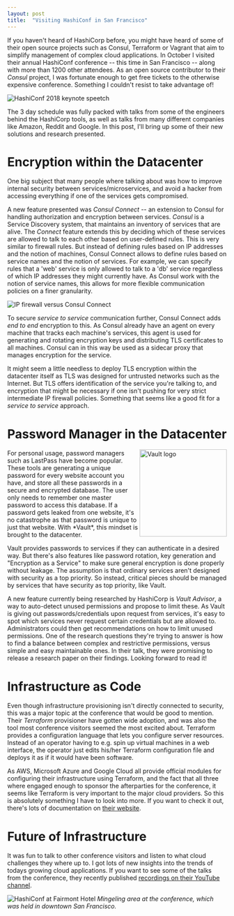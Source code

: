 ```yaml
---
layout: post
title:  "Visiting HashiConf in San Francisco"
---
```

If you haven't heard of HashiCorp before, you might have heard of some of their open source projects such as Consul, Terraform or Vagrant that aim to simplify management of complex cloud applications. In October I visited their annual HashiConf conference -- this time in San Francisco -- along with more than 1200 other attendees. As an open source contributor to their *Consul* project, I was fortunate enough to get free tickets to the otherwise expensive conference. Something I couldn't resist to take advantage of!

![HashiConf 2018 keynote speetch]({{site.baseurl}}/assets/hashiconf-2018-keynote.jpg)

The 3 day schedule was fully packed with talks from some of the engineers behind the HashiCorp tools, as well as talks from many different companies like Amazon, Reddit and Google. In this post, I'll bring up some of their new solutions and research presented.

# Encryption within the Datacenter
One big subject that many people where talking about was how to improve internal security between services/microservices, and avoid a hacker from accessing everything if one of the services gets compromised.

A new feature presented was *Consul Connect* -- an extension to Consul for handling authorization and encryption between services. *Consul* is a Service Discovery system, that maintains an inventory of services that are alive. The *Connect* feature extends this by deciding which of these services are allowed to talk to each other based on user-defined rules. This is very similar to firewall rules. But instead of defining rules based on IP addresses and the notion of machines, Consul Connect allows to define rules based on service names and the notion of services. For example, we can specify rules that a 'web' service is only allowed to talk to a 'db' service regardless of which IP addresses they might currently have. As Consul work with the notion of service names, this allows for more flexible communication policies on a finer granularity.

![IP firewall versus Consul Connect]({{site.baseurl}}/assets/consul-connect.png)

To secure *service to service* communication further, Consul Connect adds *end to end* encryption to this. As Consul already have an agent on every machine that tracks each machine's services, this agent is used for generating and rotating encryption keys and distributing TLS certificates to all machines. Consul can in this way be used as a sidecar proxy that manages encryption for the service.

It might seem a little needless to deploy TLS encryption within the datacenter itself as TLS was designed for untrusted networks such as the Internet. But TLS offers identification of the service you're talking to, and encryption that might be necessary if one isn't pushing for very strict intermediate IP firewall policies. Something that seems like a good fit for a *service to service* approach. 


# Password Manager in the Datacenter
<img alt="Vault logo" src="{{site.baseurl}}/assets/vault-logo.svg" style="float: right;" width="200" height="200" />
For personal usage, password managers such as LastPass have become popular. These tools are generating a unique password for every website account you have, and store all these passwords in a secure and encrypted database. The user only needs to remember one master password to access this database. If a password gets leaked from one website, it's no catastrophe as that password is unique to just that website. With *Vault*, this mindset is brought to the datacenter.

Vault provides passwords to services if they can authenticate in a desired way. But there's also features like password rotation, key generation and "Encryption as a Service" to make sure general encryption is done properly without leakage. The assumption is that ordinary services aren't designed with security as a top priority. So instead, critical pieces should be managed by services that have security as top priority, like Vault.

A new feature currently being researched by HashiCorp is *Vault Advisor*, a way to auto-detect unused permissions and propose to limit these. As Vault is giving out passwords/credentials upon request from services, it's easy to spot which services never request certain credentials but are allowed to. Administrators could then get recommendations on how to limit unused permissions. One of the research questions they're trying to answer is how to find a balance between complex and restrictive permissions, versus simple and easy maintainable ones. In their talk, they were promising to release a research paper on their findings. Looking forward to read it!


# Infrastructure as Code
Even though infrastructure provisioning isn't directly connected to security, this was a major topic at the conference that would be good to mention. Their *Terraform* provisioner have gotten wide adoption, and was also the tool most conference visitors seemed the most excited about. Terraform provides a configuration language that lets you configure server resources. Instead of an operator having to e.g. spin up virtual machines in a web interface, the operator just edits his/her Terraform configuration file and deploys it as if it would have been software.

As AWS, Microsoft Azure and Google Cloud all provide official modules for configuring their infrastructure using Terraform, and the fact that all three where engaged enough to sponsor the afterparties for the conference, it seems like Terraform is very important to the major cloud providers. So this is absolutely something I have to look into more. If you want to check it out, there's lots of documentation on [their website](https://www.terraform.io/intro/index.html).


# Future of Infrastructure
It was fun to talk to other conference visitors and listen to what cloud challenges they where up to. I got lots of new insights into the trends of todays growing cloud applications. If you want to see some of the talks from the conference, they recently published [recordings on their YouTube channel](https://www.youtube.com/watch?v=o9x9agDCoNc&list=PL81sUbsFNc5ZzhVxTZJqeHG24iwzKL0ei).

![HashiConf at Fairmont Hotel]({{site.baseurl}}/assets/hashiconf-hotel.jpg)
*Mingeling area at the conference, which was held in downtown San Francisco.*